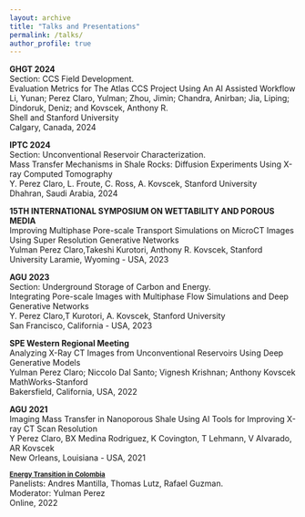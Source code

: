 ```yaml
---
layout: archive
title: "Talks and Presentations"
permalink: /talks/
author_profile: true
---
```


<b> GHGT 2024 </b> <br>
Section: CCS Field Development. <br>
Evaluation Metrics for The Atlas CCS Project Using An AI Assisted Workflow <br>
Li, Yunan; Perez Claro, Yulman; Zhou, Jimin; Chandra, Anirban; Jia, Liping; Dindoruk, Deniz; and Kovscek, Anthony R. <br> Shell and Stanford University <br>
Calgary, Canada, 2024 <br>

<b> IPTC 2024 </b> <br>
Section: Unconventional Reservoir Characterization. <br>
Mass Transfer Mechanisms in Shale Rocks: Diffusion Experiments Using X-ray Computed Tomography <br>
Y. Perez Claro, L. Froute, C. Ross, A. Kovscek, Stanford University <br>
Dhahran, Saudi Arabia, 2024 <br>

<b> 15TH INTERNATIONAL SYMPOSIUM ON WETTABILITY AND POROUS MEDIA</b> <br>
Improving Multiphase Pore-scale Transport Simulations on MicroCT Images Using Super Resolution Generative Networks <br>
Yulman Perez Claro,Takeshi Kurotori, Anthony R. Kovscek, Stanford University
Laramie, Wyoming - USA, 2023

<b> AGU 2023 </b> <br>
Section: Underground Storage of Carbon and Energy. <br>
Integrating Pore-scale Images with Multiphase Flow Simulations and Deep Generative Networks <br>
Y. Perez Claro,T Kurotori, A. Kovscek, Stanford University <br>
San Francisco, California - USA, 2023 <br>

<b> SPE Western Regional Meeting </b> <br>
Analyzing X-Ray CT Images from Unconventional Reservoirs Using Deep Generative Models <br>
Yulman Perez Claro;  Niccolo Dal Santo;  Vignesh Krishnan;  Anthony Kovscek <br>
MathWorks-Stanford<br>
Bakersfield, California, USA, 2022 <br>

<b> AGU 2021 </b> <br>
Imaging Mass Transfer in Nanoporous Shale Using AI Tools for Improving X-ray CT Scan Resolution <br>
Y Perez Claro, BX Medina Rodriguez, K Covington, T Lehmann, V Alvarado, AR Kovscek <br>
New Orleans, Louisiana - USA, 2021


<b><a style="font-size:1.2vw;" href="https://www.youtube.com/watch?v=WBLWL1uBDSw"> Energy Transition in Colombia</a></b> <br>
Panelists: Andres Mantilla, Thomas Lutz, Rafael Guzman. <br>
Moderator: Yulman Perez <br>
Online, 2022 <br>
  


